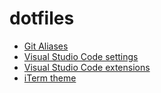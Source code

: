 # dotfiles

* [Git Aliases](/gitalias.md)
* [Visual Studio Code settings](/settings.json.md)
* [Visual Studio Code extensions](/extensions.md)
* [iTerm theme](/itermtheme.md)

